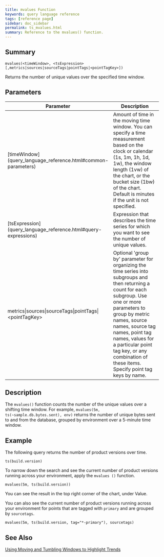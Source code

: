 ```yaml
---
title: mvalues Function
keywords: query language reference
tags: [reference page]
sidebar: doc_sidebar
permalink: ts_mvalues.html
summary: Reference to the mvalues() function.
---
```


## Summary

```
mvalues(<timeWindow>, <tsExpression>[,metrics|sources|sourceTags|pointTags|<pointTagKey>])

```
Returns the number of unique values over the specified time window.

## Parameters

<table>
<tbody>
<thead>
<tr><th width="20%">Parameter</th><th width="80%">Description</th></tr>
</thead>
<tr>
<td markdown="span">[timeWindow](query_language_reference.html#common-parameters)</td>
<td>Amount of time in the moving time window. You can specify a time measurement based on the clock or calendar (1s, 1m, 1h, 1d, 1w), the window length (1vw) of the chart, or the bucket size (1bw) of the chart. Default is minutes if the unit is not specified.</td></tr>
<tr>
<td markdown="span"> [tsExpression](query_language_reference.html#query-expressions)</td>
<td>Expression that describes the time series for which you want to see the number of unique values. </td>
</tr>
<tr><td>metrics&vert;sources&vert;sourceTags&vert;pointTags&vert;&lt;pointTagKey&gt;</td>
<td>Optional 'group by' parameter for organizing the time series into subgroups and then returning a count for each subgroup.
Use one or more parameters to group by metric names, source names, source tag names, point tag names, values for a particular point tag key, or any combination of these items. Specify point tag keys by name.</td>
</tr>
</tbody>
</table>
 
## Description

The `mvalues()` function counts the number of the unique values over a shifting time window. For example, `mvalues(5m, ts(~sample.db.bytes.sent), env)` returns the number of unique bytes sent to and from the database, grouped by environment over a 5-minute time window.

## Example

The following query returns the number of product versions over time.

```
ts(build.version)

```

To narrow down the search and see the current number of product versions running across your environment, apply the `mvalues ()` function.

```
mvalues(5m, ts(build.version))

```

You can see the result in the top right corner of the chart, under Value.

You can also see the current number of product versions running across your environment for points that are tagged with `primary` and are grouped by `sourcetags`.

```
mvalues(5m, ts(build.version, tag="*-primary"), sourcetags)

```

## See Also

[Using Moving and Tumbling Windows to Highlight Trends](query_language_windows_trends.html)
